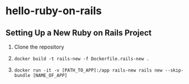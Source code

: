 # hello-ruby-on-rails

## Setting Up a New Ruby on Rails Project

1) Clone the repository

2) `docker build -t rails-new -f Dockerfile.rails-new .`

3) `docker run -it -v [PATH_TO_APP]:/app rails-new rails new --skip-bundle [NAME_OF_APP]`
